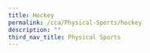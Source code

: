 ```yaml
---
title: Hockey
permalink: /cca/Physical-Sports/hockey
description: ""
third_nav_title: Physical Sports
---
```

